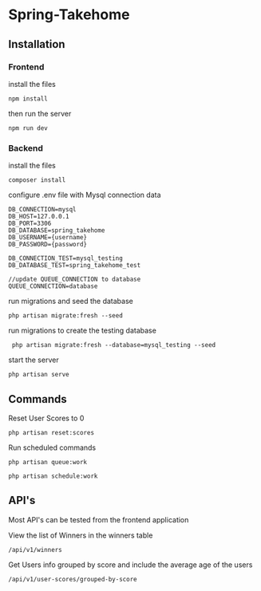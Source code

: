 # Spring-Takehome

## Installation

### Frontend

install the files

`npm install`

then run the server

`npm run dev`

### Backend

install the files

`composer install`

configure .env file with Mysql connection data

```
DB_CONNECTION=mysql
DB_HOST=127.0.0.1
DB_PORT=3306
DB_DATABASE=spring_takehome
DB_USERNAME={username}
DB_PASSWORD={password}

DB_CONNECTION_TEST=mysql_testing
DB_DATABASE_TEST=spring_takehome_test

//update QUEUE_CONNECTION to database
QUEUE_CONNECTION=database
```

run migrations and seed the database

`php artisan migrate:fresh --seed`

run migrations to create the testing database

` php artisan migrate:fresh --database=mysql_testing --seed`

start the server

`php artisan serve`

## Commands

Reset User Scores to 0

`php artisan reset:scores`

Run scheduled commands

`php artisan queue:work`

`php artisan schedule:work`

## API's

Most API's can be tested from the frontend application

View the list of Winners in the winners table

`/api/v1/winners`

Get Users info grouped by score and include the average age of the users

`/api/v1/user-scores/grouped-by-score`
